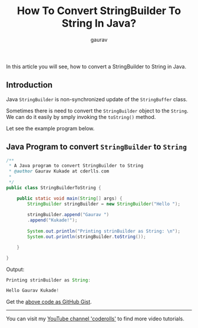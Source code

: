 ﻿---
layout: post
title: "How To Convert StringBuilder To String In Java?"
author: gaurav
image: assets/images/2020-12-24/convert-stringbuilder-to-string-in-java.webp
categories: [ Java, Core Java, String]
description: "In this article you will see, how to convert a StringBuilder to String in Java."
featured: false
---
In this article you will see, how to convert a StringBuilder to String in Java.

## Introduction

Java `StringBuilder` is non-synchronized update of the `StringBuffer` class.

Sometimes there is need to convert the `StringBuilder` object to the `String`. We can do it easily by smply invoking the `toString()` method.

Let see the example program below.

## Java Program to convert `StringBuilder` to `String`

```java
/**
 * A Java program to convert StringBuilder to String
 * @author Gaurav Kukade at cderlls.com
 *
 */
public class StringBuilderToString {

	public static void main(String[] args) {
		StringBuilder stringBuilder = new StringBuilder("Hello ");
		
		stringBuilder.append("Gaurav ")
		.append("Kukade!");
		
		System.out.println("Printing strinBuilder as String: \n");
		System.out.println(stringBuilder.toString());

	}

}
```
Output: 
```java
Printing strinBuilder as String: 

Hello Gaurav Kukade!

```
Get the [above code as GitHub Gist](https://gist.github.com/gauravkukade/00bd416bcb2ca1c72dbcd600d48e2f78).

---------

You can visit my [YouTube channel 'coderolls'](https://www.youtube.com/channel/UCl31HHUdQbSHOQfc9L-wo3w?view_as=subscriber?sub_confirmation=1) to find more video tutorials.

